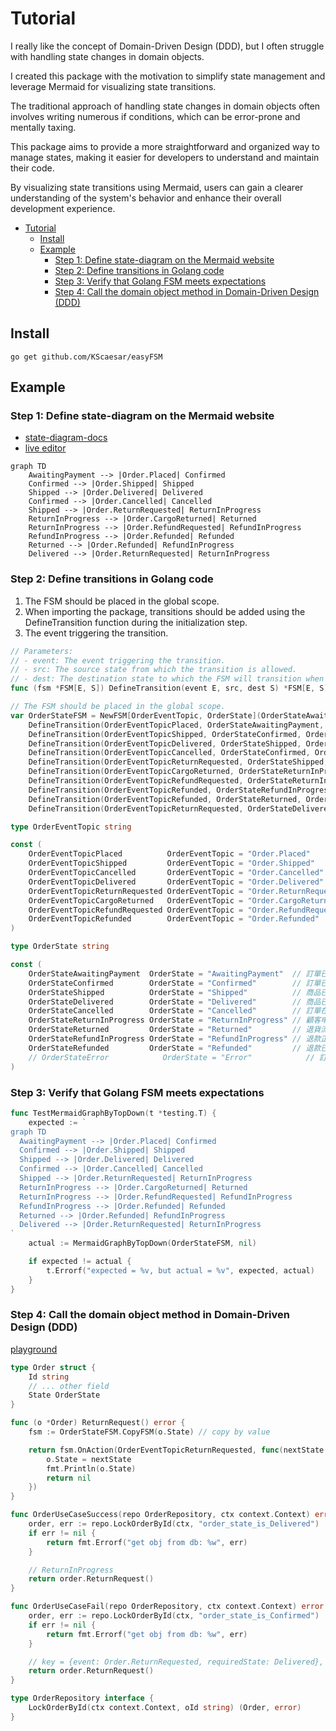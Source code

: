 # Tutorial

I really like the concept of Domain-Driven Design (DDD), but I often struggle with handling state changes in domain objects.  

I created this package with the motivation to simplify state management and leverage Mermaid for visualizing state transitions.  

The traditional approach of handling state changes in domain objects often involves writing numerous if conditions, which can be error-prone and mentally taxing.  

This package aims to provide a more straightforward and organized way to manage states, making it easier for developers to understand and maintain their code.  

By visualizing state transitions using Mermaid, users can gain a clearer understanding of the system's behavior and enhance their overall development experience.  

- [Tutorial](#tutorial)
	- [Install](#install)
	- [Example](#example)
		- [Step 1: Define state-diagram on the Mermaid website](#step-1-define-state-diagram-on-the-mermaid-website)
		- [Step 2: Define transitions in Golang code](#step-2-define-transitions-in-golang-code)
		- [Step 3: Verify that Golang FSM meets expectations](#step-3-verify-that-golang-fsm-meets-expectations)
		- [Step 4: Call the domain object method in Domain-Driven Design (DDD)](#step-4-call-the-domain-object-method-in-domain-driven-design-ddd)

## Install

```shell
go get github.com/KScaesar/easyFSM
```

## Example

### Step 1: Define state-diagram on the Mermaid website

- [state-diagram-docs](https://github.com/mermaid-js/mermaid#state-diagram-docs---live-editor)  
- [live editor](https://mermaid.live/edit)  

```mermaid
graph TD
    AwaitingPayment --> |Order.Placed| Confirmed
    Confirmed --> |Order.Shipped| Shipped
    Shipped --> |Order.Delivered| Delivered
    Confirmed --> |Order.Cancelled| Cancelled
    Shipped --> |Order.ReturnRequested| ReturnInProgress
    ReturnInProgress --> |Order.CargoReturned| Returned
    ReturnInProgress --> |Order.RefundRequested| RefundInProgress
    RefundInProgress --> |Order.Refunded| Refunded
    Returned --> |Order.Refunded| RefundInProgress
    Delivered --> |Order.ReturnRequested| ReturnInProgress
```

### Step 2: Define transitions in Golang code

1. The FSM should be placed in the global scope.
2. When importing the package, transitions should be added using the DefineTransition function during the initialization step.
3. The event triggering the transition.

```go
// Parameters:
// - event: The event triggering the transition.
// - src: The source state from which the transition is allowed.
// - dest: The destination state to which the FSM will transition when the event occurs in the source state.
func (fsm *FSM[E, S]) DefineTransition(event E, src, dest S) *FSM[E, S]
```

```go
// The FSM should be placed in the global scope.
var OrderStateFSM = NewFSM[OrderEventTopic, OrderState](OrderStateAwaitingPayment).
	DefineTransition(OrderEventTopicPlaced, OrderStateAwaitingPayment, OrderStateConfirmed).
	DefineTransition(OrderEventTopicShipped, OrderStateConfirmed, OrderStateShipped).
	DefineTransition(OrderEventTopicDelivered, OrderStateShipped, OrderStateDelivered).
	DefineTransition(OrderEventTopicCancelled, OrderStateConfirmed, OrderStateCancelled).
	DefineTransition(OrderEventTopicReturnRequested, OrderStateShipped, OrderStateReturnInProgress).
	DefineTransition(OrderEventTopicCargoReturned, OrderStateReturnInProgress, OrderStateReturned).
	DefineTransition(OrderEventTopicRefundRequested, OrderStateReturnInProgress, OrderStateRefundInProgress).
	DefineTransition(OrderEventTopicRefunded, OrderStateRefundInProgress, OrderStateRefunded).
	DefineTransition(OrderEventTopicRefunded, OrderStateReturned, OrderStateRefundInProgress).
	DefineTransition(OrderEventTopicReturnRequested, OrderStateDelivered, OrderStateReturnInProgress)

type OrderEventTopic string

const (
	OrderEventTopicPlaced          OrderEventTopic = "Order.Placed"
	OrderEventTopicShipped         OrderEventTopic = "Order.Shipped"
	OrderEventTopicCancelled       OrderEventTopic = "Order.Cancelled"
	OrderEventTopicDelivered       OrderEventTopic = "Order.Delivered"
	OrderEventTopicReturnRequested OrderEventTopic = "Order.ReturnRequested"
	OrderEventTopicCargoReturned   OrderEventTopic = "Order.CargoReturned"
	OrderEventTopicRefundRequested OrderEventTopic = "Order.RefundRequested"
	OrderEventTopicRefunded        OrderEventTopic = "Order.Refunded"
)

type OrderState string

const (
	OrderStateAwaitingPayment  OrderState = "AwaitingPayment"  // 訂單已建立，但尚未收到付款
	OrderStateConfirmed        OrderState = "Confirmed"        // 訂單已經確認，支付和庫存等相關事宜已完成，等待商品出貨
	OrderStateShipped          OrderState = "Shipped"          // 商品已經發貨，正在運送途中
	OrderStateDelivered        OrderState = "Delivered"        // 商品已經成功送達到顧客手中，交易完成
	OrderStateCancelled        OrderState = "Cancelled"        // 訂單在處理過程中被取消，交易不會繼續進行
	OrderStateReturnInProgress OrderState = "ReturnInProgress" // 顧客申請退貨，退貨正在處理中
	OrderStateReturned         OrderState = "Returned"         // 退貨流程已完成，商品已經退回並接收
	OrderStateRefundInProgress OrderState = "RefundInProgress" // 退款正在處理中，將退還付款給顧客
	OrderStateRefunded         OrderState = "Refunded"         // 退款已經完成，付款已退還給顧客
	// OrderStateError            OrderState = "Error"            // 訂單面臨付款錯誤、庫存問題或其他技術問題
)
```

### Step 3: Verify that Golang FSM meets expectations

```go
func TestMermaidGraphByTopDown(t *testing.T) {
	expected := `
graph TD
  AwaitingPayment --> |Order.Placed| Confirmed
  Confirmed --> |Order.Shipped| Shipped
  Shipped --> |Order.Delivered| Delivered
  Confirmed --> |Order.Cancelled| Cancelled
  Shipped --> |Order.ReturnRequested| ReturnInProgress
  ReturnInProgress --> |Order.CargoReturned| Returned
  ReturnInProgress --> |Order.RefundRequested| RefundInProgress
  RefundInProgress --> |Order.Refunded| Refunded
  Returned --> |Order.Refunded| RefundInProgress
  Delivered --> |Order.ReturnRequested| ReturnInProgress
`
	actual := MermaidGraphByTopDown(OrderStateFSM, nil)

	if expected != actual {
		t.Errorf("expected = %v, but actual = %v", expected, actual)
	}
}
```

### Step 4: Call the domain object method in Domain-Driven Design (DDD)

[playground](https://go.dev/play/p/WJVVyZNRnTF)

```go
type Order struct {
	Id string
	// ... other field
	State OrderState
}

func (o *Order) ReturnRequest() error {
	fsm := OrderStateFSM.CopyFSM(o.State) // copy by value

	return fsm.OnAction(OrderEventTopicReturnRequested, func(nextState OrderState) error {
		o.State = nextState
		fmt.Println(o.State)
		return nil
	})
}

func OrderUseCaseSuccess(repo OrderRepository, ctx context.Context) error {
	order, err := repo.LockOrderById(ctx, "order_state_is_Delivered")
	if err != nil {
		return fmt.Errorf("get obj from db: %w", err)
	}

	// ReturnInProgress
	return order.ReturnRequest()
}

func OrderUseCaseFail(repo OrderRepository, ctx context.Context) error {
	order, err := repo.LockOrderById(ctx, "order_state_is_Confirmed")
	if err != nil {
		return fmt.Errorf("get obj from db: %w", err)
	}

	// key = {event: Order.ReturnRequested, requiredState: Delivered}, but currentState = Confirmed: state not match
	return order.ReturnRequest()
}

type OrderRepository interface {
	LockOrderById(ctx context.Context, oId string) (Order, error)
}
```
